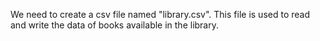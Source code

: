 We need to create a csv file named "library.csv".
This file is used to read and write the data of books available in the library.
